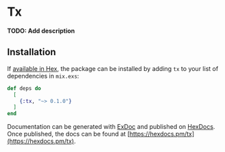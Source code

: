 # Tx

**TODO: Add description**

## Installation

If [available in Hex](https://hex.pm/docs/publish), the package can be installed
by adding `tx` to your list of dependencies in `mix.exs`:

```elixir
def deps do
  [
    {:tx, "~> 0.1.0"}
  ]
end
```

Documentation can be generated with [ExDoc](https://github.com/elixir-lang/ex_doc)
and published on [HexDocs](https://hexdocs.pm). Once published, the docs can
be found at [https://hexdocs.pm/tx](https://hexdocs.pm/tx).

